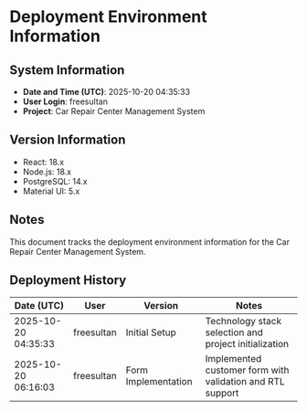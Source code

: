 # Deployment Environment Information

## System Information
- **Date and Time (UTC)**: 2025-10-20 04:35:33
- **User Login**: freesultan
- **Project**: Car Repair Center Management System

## Version Information
- React: 18.x
- Node.js: 18.x
- PostgreSQL: 14.x
- Material UI: 5.x

## Notes
This document tracks the deployment environment information for the Car Repair Center Management System.

## Deployment History
| Date (UTC) | User | Version | Notes |
|------------|------|---------|-------|
| 2025-10-20 04:35:33 | freesultan | Initial Setup | Technology stack selection and project initialization |
| 2025-10-20 06:16:03 | freesultan | Form Implementation | Implemented customer form with validation and RTL support |


